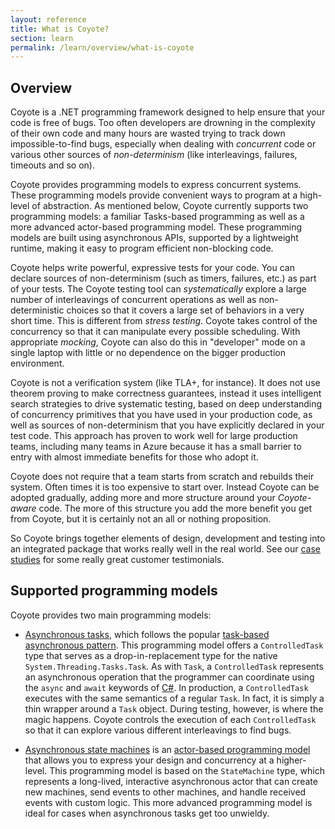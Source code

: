 ```yaml
---
layout: reference
title: What is Coyote?
section: learn
permalink: /learn/overview/what-is-coyote
---
```


## Overview

Coyote is a .NET programming framework designed to help ensure that your code is free of bugs. Too often developers are drowning in the complexity of their own code and many hours are wasted trying to track down impossible-to-find bugs, especially when dealing with _concurrent_ code or various other sources of _non-determinism_ (like interleavings, failures, timeouts and so on).

Coyote provides programming models to express concurrent systems. These programming models provide convenient ways to program at a high-level of abstraction. As mentioned below, Coyote currently supports two programming models: a familiar Tasks-based programming as well as a more advanced actor-based programming model. These programming models are built using asynchronous APIs, supported by a lightweight runtime, making it easy to program efficient non-blocking code.

Coyote helps write powerful, expressive tests for your code. You can declare sources of non-determinism (such as timers, failures, etc.) as part of your tests. The Coyote testing tool can _systematically_ explore a large number of interleavings of concurrent operations as well as  non-deterministic choices so that it covers a large set of behaviors in a very short time. This is different from _stress testing_. Coyote takes control of the concurrency so that it can manipulate every possible scheduling. With appropriate _mocking_, Coyote can also do this in "developer" mode on a single laptop with little or no dependence on the bigger production environment.

Coyote is not a verification system (like TLA+, for instance). It does not use theorem proving to make correctness guarantees, instead it uses intelligent search strategies to drive systematic testing, based on deep understanding of concurrency primitives that you have used in your production code, as well as sources of non-determinism that you have explicitly declared in your test code. This approach has proven to work well for large production teams, including many teams in Azure because it has a small barrier to entry with almost immediate benefits for those who adopt it.

Coyote does not require that a team starts from scratch and rebuilds their system. Often times it is too expensive to start over. Instead Coyote can be adopted gradually, adding more and more structure around your _Coyote-aware_ code. The more of this structure you add the more benefit you get from Coyote, but it is certainly not an all or nothing proposition.

So Coyote brings together elements of design, development and testing into an integrated package that works really well in the real world. See our [case studies](/Coyote/case-studies/azure-batch-service) for some really great customer testimonials.

## Supported programming models

Coyote provides two main programming models:

- [Asynchronous tasks](/Coyote/learn/programming-models/async/overview), which follows the popular [task-based asynchronous pattern](https://docs.microsoft.com/en-us/dotnet/standard/asynchronous-programming-patterns/task-based-asynchronous-pattern-tap). This programming model offers a `ControlledTask` type  that serves as a drop-in-replacement type for the native `System.Threading.Tasks.Task`. As with `Task`, a `ControlledTask` represents an asynchronous operation that the programmer can coordinate using the `async` and `await` keywords of [C#](https://docs.microsoft.com/en-gb/dotnet/csharp/). In production, a `ControlledTask` executes with the same semantics of a regular `Task`. In fact, it is simply a thin wrapper around a `Task` object. During testing, however, is where the magic happens. Coyote controls the execution of each `ControlledTask` so that it can explore various different interleavings to find bugs.

- [Asynchronous state machines](/Coyote/learn/programming-models/machines/overview) is an [actor-based programming model](https://en.wikipedia.org/wiki/Actor_model) that allows you to express your design and concurrency at a higher-level. This programming model is based on the `StateMachine` type, which represents a long-lived, interactive asynchronous actor that can create new machines, send events to other machines, and handle received events with custom logic. This more advanced programming model is ideal for cases when asynchronous tasks get too unwieldy.
